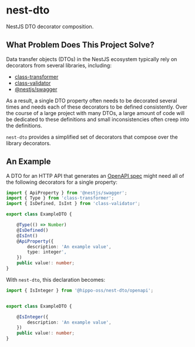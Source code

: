 # nest-dto

NestJS DTO decorator composition.


## What Problem Does This Project Solve?

Data transfer objects (DTOs) in the NestJS ecosystem typically rely on decorators from several
libraries, including:

 - [class-transformer](https://github.com/typestack/class-transformer)
 - [class-validator](https://github.com/typestack/class-validator)
 - [@nestjs/swagger](https://github.com/nestjs/swagger)

As a result, a single DTO property often needs to be decorated several times and needs each of
these decorators to be defined consistently. Over the course of a large project with many DTOs,
a large amount of code will be dedicated to these definitions and small inconsistencies often
creep into the definitions.

`nest-dto` provides a simplified set of decorators that compose over the library decorators.


## An Example

A DTO for an HTTP API that generates an [OpenAPI spec](https://swagger.io/specification/) might
need all of the following decorators for a single property:

```ts
import { ApiProperty } from '@nestjs/swagger';
import { Type } from 'class-transformer';
import { IsDefined, IsInt } from 'class-validator';

export class ExampleDTO {

    @Type(() => Number)
    @IsDefined()
    @IsInt()
    @ApiProperty({
        description: 'An example value',
        type: integer',
    })
    public value!: number;
}
```

With `nest-dto`, this declaration becomes:

```ts
import { IsInteger } from '@hippo-oss/nest-dto/openapi';


export class ExampleDTO {

    @IsInteger({
        description: 'An example value',
    })
    public value!: number;
}
```
